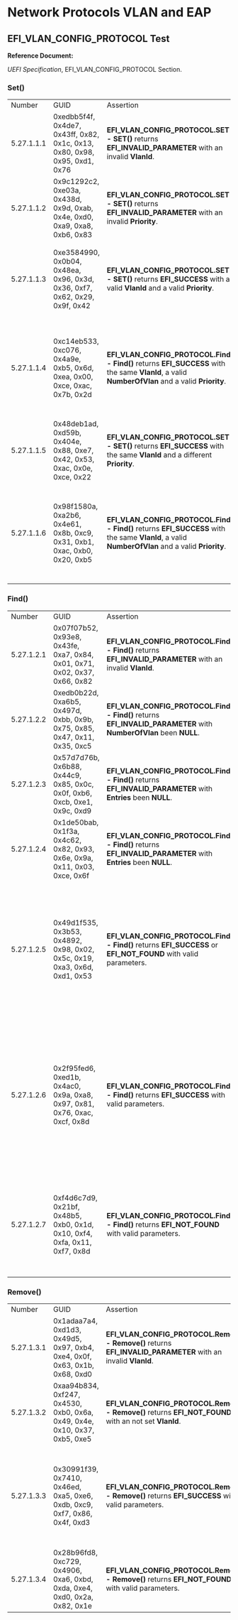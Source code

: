 # Network Protocols VLAN and EAP

## EFI_VLAN_CONFIG_PROTOCOL Test

**Reference Document:**

*UEFI Specification*, EFI_VLAN_CONFIG_PROTOCOL Section.

### Set()

<table>
<colgroup>
<col style="width: 13%" />
<col style="width: 17%" />
<col style="width: 27%" />
<col style="width: 41%" />
</colgroup>
<tbody>
<tr class="odd">
<td>Number</td>
<td>GUID</td>
<td>Assertion</td>
<td>Test Description</td>
</tr>
<tr class="even">
<td>5.27.1.1.1</td>
<td>0xedbb5f4f, 0x4de7, 0x43ff, 0x82, 0x1c, 0x13, 0x80, 0x98, 0x95,
0xd1, 0x76</td>
<td><strong>EFI_VLAN_CONFIG_PROTOCOL.SET - SET()</strong> returns
<strong>EFI_INVALID_PARAMETER</strong> with an invalid
<strong>VlanId</strong>.</td>
<td>Call <strong>Set()</strong> with valid parameters except an invalid
<strong>VlanId</strong>, The return status should be
<strong>EFI_INVALID_PARAMETER</strong>.</td>
</tr>
<tr class="odd">
<td>5.27.1.1.2</td>
<td>0x9c1292c2, 0xe03a, 0x438d, 0x9d, 0xab, 0x4e, 0xd0, 0xa9, 0xa8,
0xb6, 0x83</td>
<td><strong>EFI_VLAN_CONFIG_PROTOCOL.SET - SET()</strong> returns
<strong>EFI_INVALID_PARAMETER</strong> with an invalid
<strong>Priority</strong>.</td>
<td>Call <strong>Set()</strong> with valid parameters except an invalid
<strong>Priority</strong>, The return status should be
<strong>EFI_INVALID_PARAMETER</strong>.</td>
</tr>
<tr class="even">
<td>5.27.1.1.3</td>
<td>0xe3584990, 0x0b04, 0x48ea, 0x96, 0x3d, 0x36, 0xf7, 0x62, 0x29,
0x9f, 0x42</td>
<td><strong>EFI_VLAN_CONFIG_PROTOCOL.SET - SET()</strong> returns
<strong>EFI_SUCCESS</strong> with a valid <strong>VlanId</strong> and a
valid <strong>Priority</strong>.</td>
<td><p>5.27.1.1.3 – 5.27.1.1.6 belong to one case</p>
<p>1. Call <strong>Set()</strong>with a valid <strong>VlanId</strong>
and a valid <strong>Priority</strong>, The return status should be
<strong>EFI_SUCCESS</strong>.</p></td>
</tr>
<tr class="odd">
<td>5.27.1.1.4</td>
<td>0xc14eb533, 0xc076, 0x4a9e, 0xb5, 0x6d, 0xea, 0x00, 0xce, 0xac,
0x7b, 0x2d</td>
<td><strong>EFI_VLAN_CONFIG_PROTOCOL.Find - Find()</strong> returns
<strong>EFI_SUCCESS</strong> with the same <strong>VlanId</strong>, a
valid <strong>NumberOfVlan</strong> and a valid
<strong>Priority</strong>.</td>
<td>2. Call <strong>Find()</strong>with the same
<strong>VlanId</strong>, a valid <strong>NumberOfVlan</strong> and a
valid <strong>Priority</strong>. The return status should be
<strong>EFI_SUCCESS</strong>. The <strong>NumberOfVlan</strong> should
be 1. The output <strong>VlanId</strong> and <strong>Priority</strong>
in the <strong>Entries</strong> should be the same value of
<strong>VlanId</strong>/<strong>Priority</strong> which are set in
step1.</td>
</tr>
<tr class="even">
<td>5.27.1.1.5</td>
<td>0x48deb1ad, 0xd59b, 0x404e, 0x88, 0xe7, 0x42, 0x53, 0xac, 0x0e,
0xce, 0x22</td>
<td><strong>EFI_VLAN_CONFIG_PROTOCOL.SET - SET()</strong> returns
<strong>EFI_SUCCESS</strong> with the same <strong>VlanId</strong> and a
different <strong>Priority</strong>.</td>
<td>3. Call <strong>Set()</strong>with the same <strong>VlanId</strong>
and a different <strong>Priority</strong>, The return status should be
<strong>EFI_SUCCESS</strong>.</td>
</tr>
<tr class="odd">
<td>5.27.1.1.6</td>
<td>0x98f1580a, 0xa2b6, 0x4e61, 0x8b, 0xc9, 0x31, 0xb1, 0xac, 0xb0,
0x20, 0xb5</td>
<td><strong>EFI_VLAN_CONFIG_PROTOCOL.Find - Find()</strong> returns
<strong>EFI_SUCCESS</strong> with the same <strong>VlanId</strong>, a
valid <strong>NumberOfVlan</strong> and a valid
<strong>Priority</strong>.</td>
<td>4. Call <strong>Find()</strong>with the same
<strong>VlanId</strong>, a valid <strong>NumberOfVlan</strong> and a
valid <strong>Priority</strong>. The return status should be
<strong>EFI_SUCCESS</strong>. The <strong>NumberOfVlan</strong> should
be 1. The output <strong>VlanId</strong> and <strong>Priority</strong>
in the <strong>Entries</strong> should be the same value of
<strong>VlanId</strong>/<strong>Priority</strong> which are set in
step2.</td>
</tr>
</tbody>
</table>



### Find()

<table style="width:100%;">
<colgroup>
<col style="width: 13%" />
<col style="width: 18%" />
<col style="width: 27%" />
<col style="width: 40%" />
</colgroup>
<tbody>
<tr class="odd">
<td>Number</td>
<td>GUID</td>
<td>Assertion</td>
<td>Test Description</td>
</tr>
<tr class="even">
<td>5.27.1.2.1</td>
<td>0x07f07b52, 0x93e8, 0x43fe, 0xa7, 0x84, 0x01, 0x71, 0x02, 0x37,
0x66, 0x82</td>
<td><strong>EFI_VLAN_CONFIG_PROTOCOL.Find - Find()</strong> returns
<strong>EFI_INVALID_PARAMETER</strong> with an invalid
<strong>VlanId</strong>.</td>
<td>Call <strong>Find()</strong> with valid parameters except an invalid
<strong>VlanId</strong>, The return status should be
<strong>EFI_INVALID_PARAMETER</strong>.</td>
</tr>
<tr class="odd">
<td>5.27.1.2.2</td>
<td>0xedb0b22d, 0xa6b5, 0x497d, 0xbb, 0x9b, 0x75, 0x85, 0x47, 0x11,
0x35, 0xc5</td>
<td><strong>EFI_VLAN_CONFIG_PROTOCOL.Find - Find()</strong> returns
<strong>EFI_INVALID_PARAMETER</strong> with
<strong>NumberOfVlan</strong> been <strong>NULL</strong>.</td>
<td>Call <strong>Find()</strong> with valid parameters except
<strong>NumberOfVlan</strong> being <strong>NULL</strong>, The return
status should be <strong>EFI_INVALID_PARAMETER</strong>.</td>
</tr>
<tr class="even">
<td>5.27.1.2.3</td>
<td>0x57d7d76b, 0x6b88, 0x44c9, 0x85, 0x0c, 0x0f, 0xb6, 0xcb, 0xe1,
0x9c, 0xd9</td>
<td><strong>EFI_VLAN_CONFIG_PROTOCOL.Find - Find()</strong> returns
<strong>EFI_INVALID_PARAMETER</strong> with <strong>Entries</strong>
been <strong>NULL</strong>.</td>
<td>Call <strong>Find()</strong> with valid parameters(a valid
<strong>NumberOfVlan</strong> and an NULL <strong>VlanId</strong>)
except <strong>Entries</strong> being <strong>NULL</strong>, The return
status should be <strong>EFI_INVALID_PARAMETER</strong>.</td>
</tr>
<tr class="odd">
<td>5.27.1.2.4</td>
<td>0x1de50bab, 0x1f3a, 0x4c62, 0x82, 0x93, 0x6e, 0x9a, 0x11, 0x03,
0xce, 0x6f</td>
<td><strong>EFI_VLAN_CONFIG_PROTOCOL.Find - Find()</strong> returns
<strong>EFI_INVALID_PARAMETER</strong> with <strong>Entries</strong>
been <strong>NULL</strong>.</td>
<td>Call <strong>Find()</strong> with valid parameters(a valid
<strong>NumberOfVlan</strong> and a valid <strong>VlanId</strong>)
except <strong>Entries</strong> being <strong>NULL</strong>, The return
status should be <strong>EFI_INVALID_PARAMETER</strong>.</td>
</tr>
<tr class="even">
<td>5.27.1.2.5</td>
<td>0x49d1f535, 0x3b53, 0x4892, 0x98, 0x02, 0x5c, 0x19, 0xa3, 0x6d,
0xd1, 0x53</td>
<td><strong>EFI_VLAN_CONFIG_PROTOCOL.Find - Find()</strong> returns
<strong>EFI_SUCCESS</strong> or <strong>EFI_NOT_FOUND</strong> with
valid parameters.</td>
<td>Call <strong>Find()</strong> with valid parameters(a valid
<strong>NumberOfVlan</strong>, a valid Entries and NULL
<strong>VlanId</strong>), The return status should be
<strong>EFI_SUCCESS</strong> or <strong>EFI_NOT_FOUND</strong>. If
<strong>EFI_SUCCESS</strong>. <strong>NumberOfVlan</strong> should be
greater than 0 and <strong>Entries</strong> should not be
<strong>NULL</strong>. If <strong>EFI_NOT_FOUND</strong>,
<strong>NumberOfVlan</strong> should be 0 and <strong>Entries</strong>
should be <strong>NULL</strong>.</td>
</tr>
<tr class="odd">
<td>5.27.1.2.6</td>
<td>0x2f95fed6, 0xed1b, 0x4ac0, 0x9a, 0xa8, 0x97, 0x81, 0x76, 0xac,
0xcf, 0x8d</td>
<td><strong>EFI_VLAN_CONFIG_PROTOCOL.Find - Find()</strong> returns
<strong>EFI_SUCCESS</strong> with valid parameters.</td>
<td><p>5.27.1.2.6 – 5.27.1.2.7 belong to one case</p>
<p>1. Call <strong>Set()</strong> to config a Vlan</p>
<p>2. Call <strong>Find()</strong> with the same <strong>VlanId</strong>
The return status should be <strong>EFI_SUCCESS</strong>. The
<strong>NumberOfVlan</strong> should be 1. The output
<strong>VlanId</strong> and <strong>Priority</strong> in the
<strong>Entries</strong> should be the same value of
<strong>VlanId</strong>/<strong>Priority</strong> which are set in step
1.</p></td>
</tr>
<tr class="even">
<td>5.27.1.2.7</td>
<td>0xf4d6c7d9, 0x21bf, 0x48b5, 0xb0, 0x1d, 0x10, 0xf4, 0xfa, 0x11,
0xf7, 0x8d</td>
<td><strong>EFI_VLAN_CONFIG_PROTOCOL.Find - Find()</strong> returns
<strong>EFI_NOT_FOUND</strong> with valid parameters.</td>
<td><p>3. Call <strong>Remove()</strong> to delete the same VlanId</p>
<p>4. Call <strong>Find()</strong> with the same <strong>VlanId</strong>
The return status should be <strong>EFI_NOT_FOUND</strong>. The
<strong>NumberOfVlan</strong> should be 0. The <strong>Entries</strong>
should be <strong>NULL</strong>.</p></td>
</tr>
</tbody>
</table>



### Remove()

<table>
<colgroup>
<col style="width: 13%" />
<col style="width: 18%" />
<col style="width: 27%" />
<col style="width: 40%" />
</colgroup>
<tbody>
<tr class="odd">
<td>Number</td>
<td>GUID</td>
<td>Assertion</td>
<td>Test Description</td>
</tr>
<tr class="even">
<td>5.27.1.3.1</td>
<td>0x1adaa7a4, 0xd1d3, 0x49d5, 0x97, 0xb4, 0xe4, 0x0f, 0x63, 0x1b,
0x68, 0xd0</td>
<td><strong>EFI_VLAN_CONFIG_PROTOCOL.Remove - Remove()</strong> returns
<strong>EFI_INVALID_PARAMETER</strong> with an invalid
<strong>VlanId</strong>.</td>
<td>Call <strong>Remove()</strong>with valid parameters except an
invalid <strong>VlanId</strong>, The return status should be
<strong>EFI_INVALID_PARAMETER</strong>.</td>
</tr>
<tr class="odd">
<td>5.27.1.3.2</td>
<td>0xaa94b834, 0xf247, 0x4530, 0xb0, 0x6a, 0x49, 0x4e, 0x10, 0x37,
0xb5, 0xe5</td>
<td><strong>EFI_VLAN_CONFIG_PROTOCOL.Remove - Remove()</strong> returns
<strong>EFI_NOT_FOUND</strong> with an not set
<strong>VlanId</strong>.</td>
<td>Call <strong>Remove()</strong>with valid parameters except an not
set <strong>VlanId</strong>, The return status should be
<strong>EFI_NOT_FOUND</strong>.</td>
</tr>
<tr class="even">
<td>5.27.1.3.3</td>
<td>0x30991f39, 0x7410, 0x46ed, 0xa5, 0xe6, 0xdb, 0xc9, 0xf7, 0x86,
0x4f, 0xd3</td>
<td><strong>EFI_VLAN_CONFIG_PROTOCOL.Remove - Remove()</strong> returns
<strong>EFI_SUCCESS</strong> with valid parameters.</td>
<td><p>5.27.1.3.3 – 5.27.1.3.4 belong to one case</p>
<p>1. Call <strong>Set()</strong> to configure a
<strong>VlanId</strong></p>
<p>2. Call <strong>Remove()</strong> with the same
<strong>VlanId</strong>. The return status should be
<strong>EFI_SUCCESS</strong>.</p></td>
</tr>
<tr class="odd">
<td>5.27.1.3.4</td>
<td>0x28b96fd8, 0xc729, 0x4906, 0xa6, 0xbd, 0xda, 0xe4, 0xd0, 0x2a,
0x82, 0x1e</td>
<td><strong>EFI_VLAN_CONFIG_PROTOCOL.Remove - Remove()</strong> returns
<strong>EFI_NOT_FOUND</strong> with valid parameters.</td>
<td>3. Call <strong>Remove()</strong> with the same
<strong>VlanId</strong>. The return status should be
<strong>EFI_NOT_FOUND</strong>.</td>
</tr>
</tbody>
</table>

